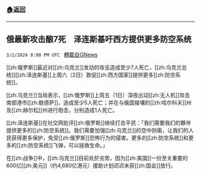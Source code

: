 ###  [:house:返回](README.md)
---


## 俄最新攻击酿7死　泽连斯基吁西方提供更多防空系统
`3/2/2024 8:00 PM UTC ` [轉載自GNews](https://gnews.org/articles/2359575)

[[zh:俄罗斯]]最近对[[zh:乌克兰]]发动的攻击造成至少7人死亡，[[zh:乌克兰总统]][[zh:泽连斯基]]上周六（2日）敦促[[zh:西方国家]]提供更多[[zh:防空系统]]。

[[zh:乌克兰]]当局表示，[[zh:俄罗斯]]上周五（1日）深夜出动[[zh:无人机]]攻击南部港市[[zh:敖德萨]]，造成至少5人死亡；并在与俄国接壤的[[zh:哈尔科夫]]州及[[zh:赫尔松]]州进行炮击，分别造成1人死亡。

[[zh:泽连斯基]]在社交网批评[[zh:俄罗斯]]继续打击平民：「我们需要我们的夥伴提供更多的[[zh:防空系统]]。我们需要加强[[zh:乌克兰]]的空中防衞，让我们的人民获得更多保护，免受[[zh:俄罗斯]]恐怖行为的侵害。更多的[[zh:防空系统]]和更多的[[zh:防空系统]]飞弹，可以拯救生命。」

在[[zh:战争]]中，[[zh:乌克兰]]目前处於劣势，因为[[zh:美国]]一份至关重要的600亿[[zh:美元]]（约4,680亿港元）援助计划迟迟未获[[zh:国会]]放行。
